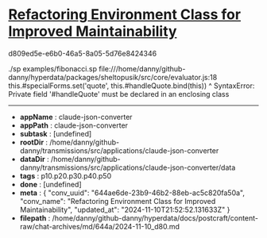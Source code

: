 # [Refactoring Environment Class for Improved Maintainability](https://claude.ai/chat/644ae6de-23b9-46b2-88eb-ac5c820fa50a)

d809ed5e-e6b0-46a5-8a05-5d76e8424346

./sp examples/fibonacci.sp
file:///home/danny/github-danny/hyperdata/packages/sheltopusik/src/core/evaluator.js:18
        this.#specialForms.set('quote', this.#handleQuote.bind(this))
                                            ^
SyntaxError: Private field '#handleQuote' must be declared in an enclosing class

---

* **appName** : claude-json-converter
* **appPath** : claude-json-converter
* **subtask** : [undefined]
* **rootDir** : /home/danny/github-danny/transmissions/src/applications/claude-json-converter
* **dataDir** : /home/danny/github-danny/transmissions/src/applications/claude-json-converter/data
* **tags** : p10.p20.p30.p40.p50
* **done** : [undefined]
* **meta** : {
  "conv_uuid": "644ae6de-23b9-46b2-88eb-ac5c820fa50a",
  "conv_name": "Refactoring Environment Class for Improved Maintainability",
  "updated_at": "2024-11-10T21:52:52.131633Z"
}
* **filepath** : /home/danny/github-danny/hyperdata/docs/postcraft/content-raw/chat-archives/md/644a/2024-11-10_d80.md